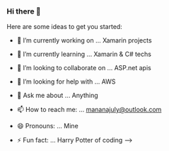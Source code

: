 ### Hi there 👋




Here are some ideas to get you started:

- 🔭 I’m currently working on ... Xamarin projects
- 🌱 I’m currently learning ... Xamarin & C# techs
- 👯 I’m looking to collaborate on ... ASP.net apis
- 🤔 I’m looking for help with ... AWS
- 💬 Ask me about ... Anything
- 📫 How to reach me: ... mananajuly@outlook.com
- 😄 Pronouns: ... Mine
 
- ⚡ Fun fact: ... Harry Potter of coding
-->
